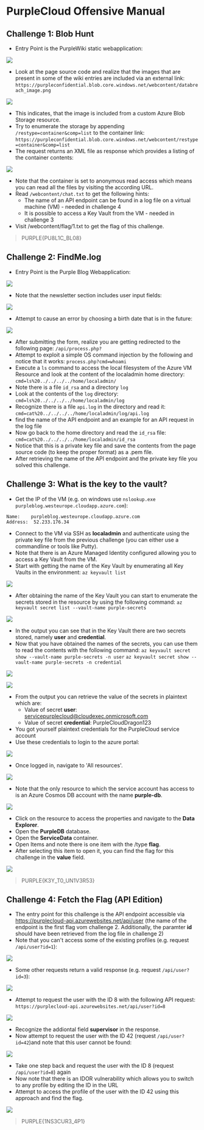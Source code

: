 # PurpleCloud Offensive Manual

## Challenge 1: Blob Hunt 
* Entry Point is the PurpleWiki static webapplication:

![](https://i.imgur.com/ztYAkZP.png)

* Look at the page source code and realize that the images that are present in some of the wiki entries are included via an external link:
```https://purpleconfidential.blob.core.windows.net/webcontent/databreach_image.png```

![](https://i.imgur.com/1adty2B.png)
* This indicates, that the image is included from a custom Azure Blob Storage resource.
* Try to enumerate the storage by appending ```/restype=container&comp=list``` to the container link:
```https://purpleconfidential.blob.core.windows.net/webcontent/restype=container&comp=list```
* The request returns an XML file as response which provides a listing of the container contents:

![](https://i.imgur.com/02AF02G.png)

* Note that the container is set to anonymous read access which means you can read all the files by visiting the according URL.
* Read ```/webcontent/chat.txt``` to get the following hints:
    * The name of an API endpoint can be found in a log file on a virtual machine (VM) - needed in challenge 4
    * It is possible to access a Key Vault from the VM - needed in challenge 3
* Visit /webcontent/flag/1.txt to get the flag of this challenge.
> PURPLE{PU8L1C_BL08}

## Challenge 2: FindMe.log
* Entry Point is the Purple Blog Webapplication:

![](https://i.imgur.com/aFNpl3P.png)
* Note that the newsletter section includes user input fields:

![](https://i.imgur.com/saZrqEC.png)
* Attempt to cause an error by choosing a birth date that is in the future:

![](https://i.imgur.com/ME9nyzu.png)
* After submitting the form, realize you are getting redirected to the following page:
```/api/process.php?```
* Attempt to exploit a simple OS command injection by the following and notice that it works: 
```process.php?cmd=whoami```
* Execute a ```ls``` command to access the local filesystem of the Azure VM Resource and look at the content of the localadmin home directory: 
```cmd=ls%20../../../../home/localadmin/```
* Note there is a file ```id_rsa``` and a directory ```log```
* Look at the contents of the ```log``` directory:
```cmd=ls%20../../../../home/localadmin/log```
* Recognize there is a file ```api.log``` in the directory and read it:
```cmd=cat%20../../../../home/localadmin/log/api.log```
* find the name of the API endpoint and an example for an API request in the log file
* Now go back to the home directory and read the ```id_rsa``` file:
```cmd=cat%20../../../../home/localadmin/id_rsa```
* Notice that this is a private key file and save the contents from the page source code (to keep the proper format) as a .pem file.
* After retrieving the name of the API endpoint and the private key file you solved this challenge. 

## Challenge 3: What is the key to the vault?
* Get the IP of the VM (e.g. on windows use ```nslookup.exe purpleblog.westeurope.cloudapp.azure.com```):
```
Name:    purpleblog.westeurope.cloudapp.azure.com
Address:  52.233.176.34
```
* Connect to the VM via SSH as **localadmin** and authenticate using the private key file from the previous challenge (you can either use a commandline or tools like Putty).
* Note that there is an Azure Managed Identity configured allowing you to access a Key Vault from the VM.
* Start with getting the name of the Key Vault by enumerating all Key Vaults in the environment:
```az keyvault list```

![](https://i.imgur.com/jaU7Mks.png)
* After obtaining the name of the Key Vault you can start to enumerate the secrets stored in the resource by using the following command: 
```az keyvault secret list --vault-name purple-secrets```

![](https://i.imgur.com/Dpe44B7.png)

* In the output you can see that in the Key Vault there are two secrets stored, namely **user** and **credential**.
* Now that you have obtained the names of the secrets, you can use them to read the contents with the following command: 
```az keyvault secret show --vault-name purple-secrets -n user```
```az keyvault secret show --vault-name purple-secrets -n credential```

![](https://i.imgur.com/c8PrAc7.png)

![](https://i.imgur.com/kAbAikS.png)

* From the output you can retrieve the value of the secrets in plaintext which are:
    * Value of secret **user**: servicepurplecloud@cloudexec.onmicrosoft.com
    * Value of secret **credential**: PurpleCloudDragon123
* You got yourself plaintext credentials for the PurpleCloud service account
* Use these credentials to login to the azure portal:

![](https://i.imgur.com/g2T1jR4.png)
* Once logged in, navigate to 'All resources'.

![](https://i.imgur.com/r3tk6Vo.png)
* Note that the only resource to which the service account has access to is an Azure Cosmos DB account with the name **purple-db**.

![](https://i.imgur.com/7O3aei5.png)
* Click on the resource to access the properties and navigate to the **Data Explorer**.
* Open the **PurpleDB** database.
* Open the **ServiceData** container.
* Open Items and note there is one item with the /type **flag**.
* After selecting this item to open it, you can find the flag for this challenge in the **value** field.

![](https://i.imgur.com/4rj2yVI.png)

> PURPLE{K3Y_T0_UN1V3R53}


## Challenge 4: Fetch the Flag (API Edition)
* The entry point for this challenge is the API endpoint accessible via https://purplecloud-api.azurewebsites.net/api/user (the name of the endpoint is the first flag vom challenge 2. Additionally, the paramter **id** should have been retrieved from the log file in challenge 2)
* Note that you can't access some of the existing profiles (e.g. request ```/api/user?id=1```):

![](https://i.imgur.com/XWUGiJh.png)
* Some other requests return a valid response (e.g. request ```/api/user?id=3```):

![](https://i.imgur.com/YmNXlyi.png)
* Attempt to request the user with the ID 8 with the following API request:
```https://purplecloud-api.azurewebsites.net/api/user?id=8```

![](https://i.imgur.com/TiU5fj5.png)
* Recognize the addiontal field **supervisor** in the response.
* Now attempt to request the user with the ID 42 (request ```/api/user?id=42```)and note that this user cannot be found: 

![](https://i.imgur.com/r2l9Pgd.png)
* Take one step back and request the user with the ID 8 (request ```/api/user?id=8```) again
* Now note that there is an IDOR vulnerability which allows you to switch to any profile by editing the ID in the URL
* Attempt to access the profile of the user with the ID 42 using this approach and find the flag.

![](https://i.imgur.com/LiljMTg.png)

> PURPLE{1NS3CUR3_4P1}
